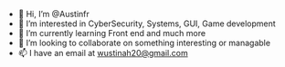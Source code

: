 - 👋 Hi, I’m @Austinfr
- 👀 I’m interested in CyberSecurity, Systems, GUI, Game development
- 🌱 I’m currently learning Front end and much more
- 💞️ I’m looking to collaborate on something interesting or managable
- 📫 I have an email at wustinah20@gmail.com
